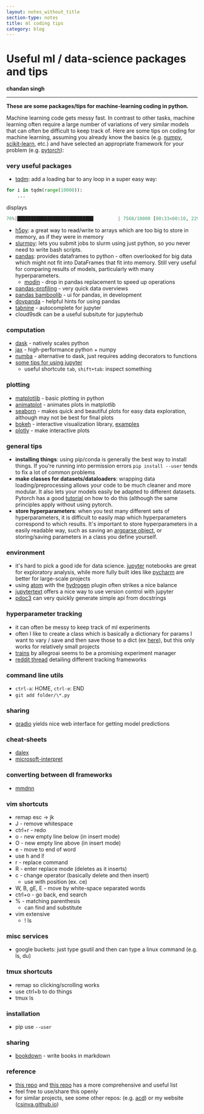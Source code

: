 ```yaml
---
layout: notes_without_title
section-type: notes
title: ml coding tips
category: blog
---
```


# Useful ml / data-science packages and tips

**chandan singh** 

---

**These are some packages/tips for machine-learning coding in python.**

Machine learning code gets messy fast. In contrast to other tasks, machine learning often require a large number of variations of very similar models that can often be difficult to keep track of. Here are some tips on coding for machine learning, assuming you already know the basics (e.g. [numpy](http://www.numpy.org/), [scikit-learn](https://scikit-learn.org/stable/), etc.) and have selected an appropriate framework for your problem (e.g. [pytorch](https://pytorch.org/)):

### very useful packages

- [tqdm](https://github.com/tqdm/tqdm): add a loading bar to any loop in a super easy way:

```python
for i in tqdm(range(10000)):
	...
```
displays 
```python
76%|████████████████████████████         | 7568/10000 [00:33<00:10, 229.00it/s]
```

- [h5py](http://docs.h5py.org/en/stable/): a great way to read/write to arrays which are too big to store in memory, as if they were in memory
- [slurmpy](https://github.com/brentp/slurmpy): lets you submit jobs to slurm using just python, so you never need to write bash scripts.
- [pandas](https://pandas.pydata.org/): provides dataframes to python - often overlooked for big data which might not fit into DataFrames that fit into memory. Still very useful for comparing results of models, particularly with many hyperparameters.
  - [modin](https://github.com/modin-project/modin) - drop in pandas replacement to speed up operations
- [pandas-profiling](https://github.com/pandas-profiling/pandas-profiling) - very quick data overviews
- [pandas bamboolib](https://www.youtube.com/watch?v=yM-j5bY6cHw&feature=youtu.be) - ui for pandas, in development
- [dovpanda](https://github.com/dovpanda-dev/dovpanda) - helpful hints for using pandas
- [tabnine](https://github.com/wenmin-wu/jupyter-tabnine?utm_source=share&utm_medium=ios_app&utm_name=iossmf) - autocomplete for jupyter
- cloud9sdk can be a useful subsitute for jupyterhub



### computation

- [dask](https://dask.org/) - natively scales python
- [jax](https://github.com/google/jax) - high-performance python + numpy
- [numba](https://numba.pydata.org/) - alternative to dask, just requires adding decorators to functions
- [some tips for using jupyter](https://github.com/NirantK/best-of-jupyter)
  - useful shortcute `tab`, `shift+tab`: inspect something



### plotting

- [matplotlib](https://matplotlib.org/) - basic plotting in python
- [animatplot](https://github.com/t-makaro/animatplot) - animates plots in matplotlib
- [seaborn](https://seaborn.pydata.org/) - makes quick and beautiful plots for easy data exploration, although may not be best for final plots
- [bokeh](https://bokeh.pydata.org/en/latest/) - interactive visualization library, [examples](https://github.com/WillKoehrsen/Bokeh-Python-Visualization)  
- [plotly](https://plot.ly/python/offline/) - make interactive plots


### general tips

- **installing things**: using pip/conda is generally the best way to install things. If you're running into permission errors `pip install --user` tends to fix a lot of common problems
- **make classes for datasets/dataloaders**: wrapping data loading/preprocessing allows your code to be much cleaner and more modular. It also lets your models easily be adapted to different datasets. Pytorch has a good [tutorial](https://pytorch.org/tutorials/beginner/data_loading_tutorial.html) on how to do this (although the same principles apply without using pytorch.
- **store hyperparameters**: when you test many different sets of hyperparameters, it is difficult to easily map which hyperparameters correspond to which results. It's important to store hyperparameters in a easily readable way, such as saving an [argparse object](https://docs.python.org/3/library/argparse.html), or storing/saving parameters in a class you define yourself.


### environment

- it's hard to pick a good ide for data science. [jupyter](https://jupyter.org/) notebooks are great for exploratory analysis, while more fully built ides like [pycharm](https://www.jetbrains.com/pycharm/) are better for large-scale projects
- using [atom](https://atom.io/) with the [hydrogen](https://atom.io/packages/hydrogen) plugin often strikes a nice balance
- [jupytertext](https://github.com/mwouts/jupytext) offers a nice way to use version control with jupyter
- [pdoc3](https://pypi.org/project/pdoc3/) can very quickly generate simple api from docstrings

### hyperparameter tracking

- it can often be messy to keep track of ml experiments
- often I like to create a class which is basically a dictionary for params I want to vary / save and then save those to a dict (ex [here](https://github.com/csinva/dnn-experiments/tree/master/vision_fit)), but this only works for relatively small projects
- [trains](https://github.com/allegroai/trains) by allegroai seems to be a promising experiment manager
- [reddit thread](https://www.reddit.com/r/MachineLearning/comments/bx0apm/d_how_do_you_manage_your_machine_learning/) detailing different tracking frameworks

### command line utils

- `ctrl-a`: HOME, `ctrl-e`: END
- `git add folder/\*.py`

### sharing

- [gradio](https://github.com/gradio-app/gradio) yields nice web interface for getting model predictions

### cheat-sheets

- [dalex](https://github.com/pbiecek/DALEX) 
- [microsoft-interpret](https://github.com/microsoft/interpret)

### converting between dl frameworks

- [mmdnn](https://github.com/microsoft/MMdnn)

### vim shortcuts

- remap esc -> jk
- J - remove whitespace
- ctrl+r - redo
- o - new empty line below (in insert mode)
- O - new empty line above (in insert mode)
- e - move to end of word
- use h and l!
- r - replace command
- R - enter replace mode (deletes as it inserts)
- c - change operator (basically delete and then insert)
  - use with position (ex. ce)
- W, B, gE, E - move by white-space separated words
- ctrl+o - go back, end search
- % - matching parenthesis
  - can find and substitute
- vim extensive
  - ! ls

### misc services

- google buckets: just type gsutil and then can type a linux command (e.g. ls, du)

### tmux shortcuts

- remap so clicking/scrolling works
- use ctrl+b to do things
- tmux ls

### installation

- pip use `--user`

### sharing

- [bookdown](https://bookdown.org/) - write books in markdown

### reference

- [this repo](https://raw.githubusercontent.com/r0f1/datascience/master/README.md) and [this repo](https://github.com/r0f1/datascience) has a more comprehensive and useful list
- feel free to use/share this openly
- for similar projects, see some other repos: (e.g. [acd](https://github.com/csinva/acd)) or my website ([csinva.github.io](https://csinva.github.io/))

